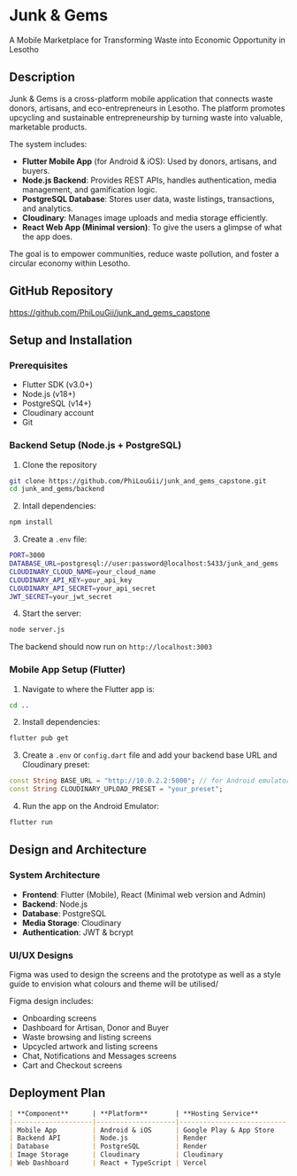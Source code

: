 # Junk & Gems 
A Mobile Marketplace for Transforming Waste into Economic Opportunity in Lesotho

## Description
Junk & Gems is a cross-platform mobile application that connects waste donors, artisans, and eco-entrepreneurs in Lesotho. The platform promotes upcycling and sustainable entrepreneurship by turning waste into valuable, marketable products. 

The system includes: 
- **Flutter Mobile App** (for Android & iOS): Used by donors, artisans, and buyers.
- **Node.js Backend**: Provides REST APIs, handles authentication, media management, and gamification logic. 
- **PostgreSQL Database**: Stores user data, waste listings, transactions, and analytics. 
- **Cloudinary**: Manages image uploads and media storage efficiently. 
- **React Web App (Minimal version)**: To give the users a glimpse of what the app does. 

The goal is to empower communities, reduce waste pollution, and foster a circular economy within Lesotho. 

## GitHub Repository
https://github.com/PhiLouGii/junk_and_gems_capstone 

## Setup and Installation
### Prerequisites
- Flutter SDK (v3.0+)
- Node.js (v18+)
- PostgreSQL (v14+)
- Cloudinary account
- Git

### Backend Setup (Node.js + PostgreSQL)
1. Clone the repository
```bash
git clone https://github.com/PhiLouGii/junk_and_gems_capstone.git
cd junk_and_gems/backend
```

2. Intall dependencies:
```bash
npm install
```

3. Create a ```.env``` file:
```bash
PORT=3000
DATABASE_URL=postgresql://user:password@localhost:5433/junk_and_gems
CLOUDINARY_CLOUD_NAME=your_cloud_name
CLOUDINARY_API_KEY=your_api_key
CLOUDINARY_API_SECRET=your_api_secret
JWT_SECRET=your_jwt_secret
```

4. Start the server: 
```bash
node server.js
```
The backend should now run on ```http://localhost:3003```

### Mobile App Setup (Flutter)
1. Navigate to where the Flutter app is:
```bash
cd ..
```

2. Install dependencies:
```bash
flutter pub get
```

3. Create a ```.env``` or ```config.dart``` file and add your backend base URL and Cloudinary preset: 

```dart
const String BASE_URL = "http://10.0.2.2:5000"; // for Android emulator
const String CLOUDINARY_UPLOAD_PRESET = "your_preset";
```

4. Run the app on the Android Emulator: 
```bash
flutter run
```

## Design and Architecture
### System Architecture
- **Frontend**: Flutter (Mobile), React (Minimal web version and Admin)
- **Backend**: Node.js
- **Database**: PostgreSQL
- **Media Storage**: Cloudinary 
- **Authentication**: JWT & bcrypt

### UI/UX Designs
Figma was used to design the screens and the prototype as well as a style guide to envision what colours and theme will be utilised/ 

Figma design includes: 
- Onboarding screens
- Dashboard for Artisan, Donor and Buyer
- Waste browsing and listing screens
- Upcycled artwork and listing screens
- Chat, Notifications and Messages screens
- Cart and Checkout screens

## Deployment Plan
```markdown
| **Component**      | **Platform**       | **Hosting Service**       | **Status**     |
|--------------------|--------------------|---------------------------|----------------|
| Mobile App         | Android & iOS      | Google Play & App Store   | 🟡 In Progress |
| Backend API        | Node.js            | Render                    | 🟡 In Progress |
| Database           | PostgreSQL         | Render                    | ✅             |
| Image Storage      | Cloudinary         | Cloudinary                | ✅             | 
| Web Dashboard      | React + TypeScript | Vercel                    | 🟡 In Progress |
```
